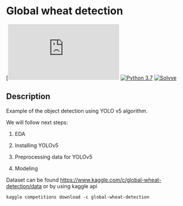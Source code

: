 # Global wheat detection

[![License](https://github.com/Solvve/ml_wheat_object_detection/blob/master/LICENSE.TXT)
[![Python 3.7](https://img.shields.io/badge/python-3.7-blue.svg)](https://www.python.org/downloads/release/python-378/)
[![Solvve](https://img.shields.io/badge/made%20in-solvve-blue)](https://solvve.com/)

## Description

Example of the object detection using YOLO v5 algorithm.

We will follow next steps:

1. EDA

2. Installing YOLOv5

3. Preprocessing data for YOLOv5

4. Modeling

Dataset can be found https://www.kaggle.com/c/global-wheat-detection/data or by using kaggle api

`kaggle competitions download -c global-wheat-detection`
